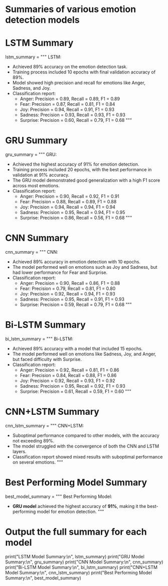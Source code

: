 # Summaries of various emotion detection models

# LSTM Summary
lstm_summary = """
LSTM:
- Achieved 89% accuracy on the emotion detection task.
- Training process included 10 epochs with final validation accuracy of 89%.
- Model showed high precision and recall for emotions like Anger, Sadness, and Joy.
- Classification report: 
  - Anger: Precision = 0.89, Recall = 0.89, F1 = 0.89
  - Fear: Precision = 0.87, Recall = 0.81, F1 = 0.84
  - Joy: Precision = 0.94, Recall = 0.91, F1 = 0.93
  - Sadness: Precision = 0.93, Recall = 0.93, F1 = 0.93
  - Surprise: Precision = 0.60, Recall = 0.79, F1 = 0.68
"""

# GRU Summary
gru_summary = """
GRU:
- Achieved the highest accuracy of 91% for emotion detection.
- Training process included 20 epochs, with the best performance in validation at 91% accuracy.
- The GRU model demonstrated good generalization with a high F1 score across most emotions.
- Classification report:
  - Anger: Precision = 0.90, Recall = 0.92, F1 = 0.91
  - Fear: Precision = 0.88, Recall = 0.89, F1 = 0.88
  - Joy: Precision = 0.94, Recall = 0.94, F1 = 0.94
  - Sadness: Precision = 0.95, Recall = 0.94, F1 = 0.95
  - Surprise: Precision = 0.86, Recall = 0.56, F1 = 0.68
"""

# CNN Summary
cnn_summary = """
CNN:
- Achieved 89% accuracy in emotion detection with 10 epochs.
- The model performed well on emotions such as Joy and Sadness, but had lower performance for Fear and Surprise.
- Classification report:
  - Anger: Precision = 0.90, Recall = 0.86, F1 = 0.88
  - Fear: Precision = 0.79, Recall = 0.81, F1 = 0.80
  - Joy: Precision = 0.92, Recall = 0.94, F1 = 0.93
  - Sadness: Precision = 0.95, Recall = 0.91, F1 = 0.93
  - Surprise: Precision = 0.59, Recall = 0.79, F1 = 0.68
"""

# Bi-LSTM Summary
bi_lstm_summary = """
Bi-LSTM:
- Achieved 89% accuracy with a model that included 15 epochs.
- The model performed well on emotions like Sadness, Joy, and Anger, but faced difficulty with Surprise.
- Classification report:
  - Anger: Precision = 0.92, Recall = 0.81, F1 = 0.86
  - Fear: Precision = 0.84, Recall = 0.88, F1 = 0.86
  - Joy: Precision = 0.92, Recall = 0.93, F1 = 0.92
  - Sadness: Precision = 0.95, Recall = 0.92, F1 = 0.93
  - Surprise: Precision = 0.61, Recall = 0.59, F1 = 0.60
"""

# CNN+LSTM Summary
cnn_lstm_summary = """
CNN+LSTM:
- Suboptimal performance compared to other models, with the accuracy not exceeding 89%.
- The model struggled with the convergence of both the CNN and LSTM layers.
- Classification report showed mixed results with suboptimal performance on several emotions.
"""

# Best Performing Model Summary
best_model_summary = """
Best Performing Model:
- **GRU model** achieved the highest accuracy of **91%**, making it the best-performing model for emotion detection.
"""

# Output the full summary for each model
print("LSTM Model Summary:\n", lstm_summary)
print("GRU Model Summary:\n", gru_summary)
print("CNN Model Summary:\n", cnn_summary)
print("Bi-LSTM Model Summary:\n", bi_lstm_summary)
print("CNN+LSTM Model Summary:\n", cnn_lstm_summary)
print("Best Performing Model Summary:\n", best_model_summary)
